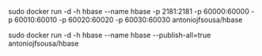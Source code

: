 sudo docker run -d -h hbase --name hbase -p 2181:2181 -p 60000:60000 -p 60010:60010 -p 60020:60020 -p 60030:60030 antoniojfsousa/hbase

sudo docker run -d -h hbase --name hbase --publish-all=true antoniojfsousa/hbase
